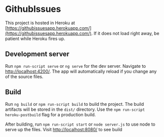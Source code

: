 # GithubIssues

This project is hosted in Heroku at [https://githubissuesapp.herokuapp.com/](https://githubissuesapp.herokuapp.com/). If it does not load right away, be patient while Heroku fires up.

## Development server

Run `npm run-script serve` or `ng serve` for the dev server. Navigate to [http://localhost:4200/](http://localhost:4200/). The app will automatically reload if you change any of the source files.

## Build

Run `ng build` or `npm run-script build` to build the project. The build artifacts will be stored in the `dist/` directory. Use the `npm run-script heroku-postbuild` flag for a production build.

After building, run `npm run-script start` or `node server.js` to use node to serve up the files. Visit [http://localhost:8080/](http://localhost:8080/) to see build
